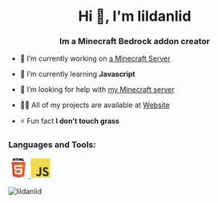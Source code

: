 <h1 align="center">Hi 👋, I'm lildanlid</h1>
<h3 align="center">Im a Minecraft Bedrock addon creator</h3>

- 🔭 I’m currently working on [a Minecraft Server](https://lildanlid.github.io/)

- 🌱 I’m currently learning **Javascript**

- 🤝 I’m looking for help with [my Minecraft server](https://lildanlid.github.io/)

- 👨‍💻 All of my projects are available at [Website](https://lildanlid-my-addons.carrd.co/)

- ⚡ Fun fact **I don't touch grass**

<h3 align="left">Languages and Tools:</h3>
<p align="left"> <a href="https://www.w3.org/html/" target="_blank" rel="noreferrer"> <img src="https://raw.githubusercontent.com/devicons/devicon/master/icons/html5/html5-original-wordmark.svg" alt="html5" width="40" height="40"/> </a> <a href="https://developer.mozilla.org/en-US/docs/Web/JavaScript" target="_blank" rel="noreferrer"> <img src="https://raw.githubusercontent.com/devicons/devicon/master/icons/javascript/javascript-original.svg" alt="javascript" width="40" height="40"/> </a> </p>

<p><img align="center" src="https://github-readme-stats.vercel.app/api/top-langs?username=lildanlid&show_icons=true&locale=en&layout=compact" alt="lildanlid" /></p>
